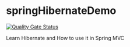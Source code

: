 # springHibernateDemo

[![Quality Gate Status](https://sonarcloud.io/api/project_badges/measure?project=enesify_springHibernateDemo&metric=alert_status)](https://sonarcloud.io/dashboard?id=enesify_springHibernateDemo)

Learn Hibernate and How to use it in Spring MVC

